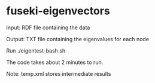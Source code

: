 fuseki-eigenvectors
===================
Input: RDF file containing the data

Output: TXT file containing the eigenvalues for each node

Run ./eigentest-bash.sh

The code takes about 2 minutes to run.

Note: temp.xml stores intermediate results